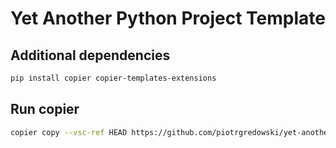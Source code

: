 # Yet Another Python Project Template

## Additional dependencies

```bash
pip install copier copier-templates-extensions
```

## Run copier

```bash
copier copy --vsc-ref HEAD https://github.com/piotrgredowski/yet-another-python-project-template <name_of_output_dir>
```
